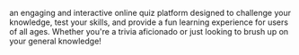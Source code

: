 an engaging and interactive online quiz platform designed to challenge your knowledge, test your skills, and provide a fun learning experience for users of all ages. Whether you're a trivia aficionado or just looking to brush up on your general knowledge!
